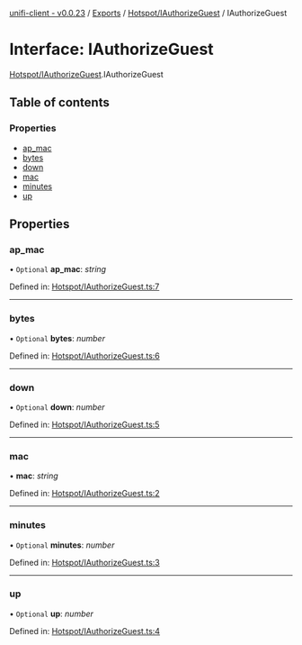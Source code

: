 [unifi-client - v0.0.23](../README.md) / [Exports](../modules.md) / [Hotspot/IAuthorizeGuest](../modules/hotspot_iauthorizeguest.md) / IAuthorizeGuest

# Interface: IAuthorizeGuest

[Hotspot/IAuthorizeGuest](../modules/hotspot_iauthorizeguest.md).IAuthorizeGuest

## Table of contents

### Properties

- [ap\_mac](hotspot_iauthorizeguest.iauthorizeguest.md#ap_mac)
- [bytes](hotspot_iauthorizeguest.iauthorizeguest.md#bytes)
- [down](hotspot_iauthorizeguest.iauthorizeguest.md#down)
- [mac](hotspot_iauthorizeguest.iauthorizeguest.md#mac)
- [minutes](hotspot_iauthorizeguest.iauthorizeguest.md#minutes)
- [up](hotspot_iauthorizeguest.iauthorizeguest.md#up)

## Properties

### ap\_mac

• `Optional` **ap\_mac**: *string*

Defined in: [Hotspot/IAuthorizeGuest.ts:7](https://github.com/thib3113/unifi-client/blob/6f21a04/src/Hotspot/IAuthorizeGuest.ts#L7)

___

### bytes

• `Optional` **bytes**: *number*

Defined in: [Hotspot/IAuthorizeGuest.ts:6](https://github.com/thib3113/unifi-client/blob/6f21a04/src/Hotspot/IAuthorizeGuest.ts#L6)

___

### down

• `Optional` **down**: *number*

Defined in: [Hotspot/IAuthorizeGuest.ts:5](https://github.com/thib3113/unifi-client/blob/6f21a04/src/Hotspot/IAuthorizeGuest.ts#L5)

___

### mac

• **mac**: *string*

Defined in: [Hotspot/IAuthorizeGuest.ts:2](https://github.com/thib3113/unifi-client/blob/6f21a04/src/Hotspot/IAuthorizeGuest.ts#L2)

___

### minutes

• `Optional` **minutes**: *number*

Defined in: [Hotspot/IAuthorizeGuest.ts:3](https://github.com/thib3113/unifi-client/blob/6f21a04/src/Hotspot/IAuthorizeGuest.ts#L3)

___

### up

• `Optional` **up**: *number*

Defined in: [Hotspot/IAuthorizeGuest.ts:4](https://github.com/thib3113/unifi-client/blob/6f21a04/src/Hotspot/IAuthorizeGuest.ts#L4)
